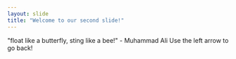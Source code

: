 ```yaml
---
layout: slide
title: "Welcome to our second slide!"
---
```

"float like a butterfly, sting like a bee!" - Muhammad Ali
Use the left arrow to go back!
